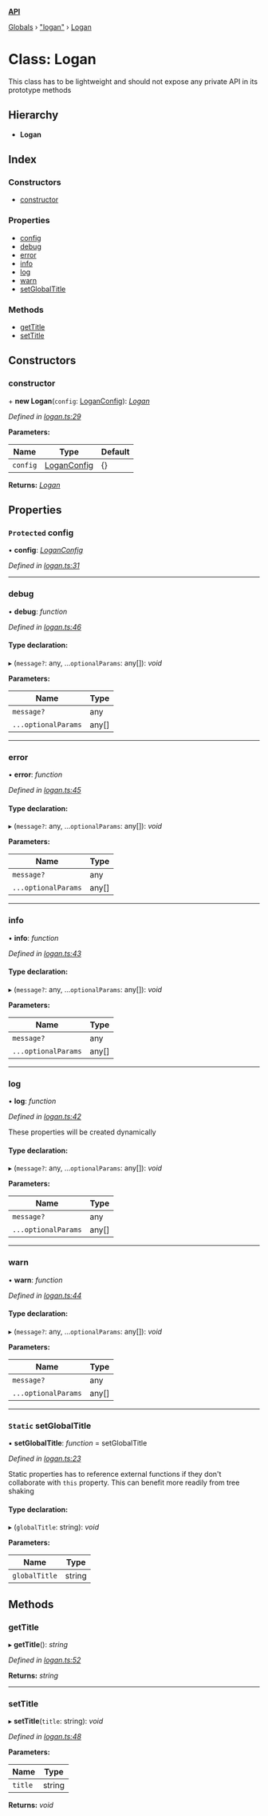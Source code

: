 **[API](../README.md)**

[Globals](../README.md) › [&quot;logan&quot;](../modules/_logan_.md) › [Logan](_logan_.logan.md)

# Class: Logan

This class has to be lightweight and should not expose any private API
in its prototype methods

## Hierarchy

* **Logan**

## Index

### Constructors

* [constructor](_logan_.logan.md#constructor)

### Properties

* [config](_logan_.logan.md#protected-config)
* [debug](_logan_.logan.md#debug)
* [error](_logan_.logan.md#error)
* [info](_logan_.logan.md#info)
* [log](_logan_.logan.md#log)
* [warn](_logan_.logan.md#warn)
* [setGlobalTitle](_logan_.logan.md#static-setglobaltitle)

### Methods

* [getTitle](_logan_.logan.md#gettitle)
* [setTitle](_logan_.logan.md#settitle)

## Constructors

###  constructor

\+ **new Logan**(`config`: [LoganConfig](../interfaces/_types_.loganconfig.md)): *[Logan](_logan_.logan.md)*

*Defined in [logan.ts:29](https://github.com/ciklum-digital/logan/blob/6d38830/packages/core/src/logan.ts#L29)*

**Parameters:**

Name | Type | Default |
------ | ------ | ------ |
`config` | [LoganConfig](../interfaces/_types_.loganconfig.md) |  {} |

**Returns:** *[Logan](_logan_.logan.md)*

## Properties

### `Protected` config

• **config**: *[LoganConfig](../interfaces/_types_.loganconfig.md)*

*Defined in [logan.ts:31](https://github.com/ciklum-digital/logan/blob/6d38830/packages/core/src/logan.ts#L31)*

___

###  debug

• **debug**: *function*

*Defined in [logan.ts:46](https://github.com/ciklum-digital/logan/blob/6d38830/packages/core/src/logan.ts#L46)*

#### Type declaration:

▸ (`message?`: any, ...`optionalParams`: any[]): *void*

**Parameters:**

Name | Type |
------ | ------ |
`message?` | any |
`...optionalParams` | any[] |

___

###  error

• **error**: *function*

*Defined in [logan.ts:45](https://github.com/ciklum-digital/logan/blob/6d38830/packages/core/src/logan.ts#L45)*

#### Type declaration:

▸ (`message?`: any, ...`optionalParams`: any[]): *void*

**Parameters:**

Name | Type |
------ | ------ |
`message?` | any |
`...optionalParams` | any[] |

___

###  info

• **info**: *function*

*Defined in [logan.ts:43](https://github.com/ciklum-digital/logan/blob/6d38830/packages/core/src/logan.ts#L43)*

#### Type declaration:

▸ (`message?`: any, ...`optionalParams`: any[]): *void*

**Parameters:**

Name | Type |
------ | ------ |
`message?` | any |
`...optionalParams` | any[] |

___

###  log

• **log**: *function*

*Defined in [logan.ts:42](https://github.com/ciklum-digital/logan/blob/6d38830/packages/core/src/logan.ts#L42)*

These properties will be created dynamically

#### Type declaration:

▸ (`message?`: any, ...`optionalParams`: any[]): *void*

**Parameters:**

Name | Type |
------ | ------ |
`message?` | any |
`...optionalParams` | any[] |

___

###  warn

• **warn**: *function*

*Defined in [logan.ts:44](https://github.com/ciklum-digital/logan/blob/6d38830/packages/core/src/logan.ts#L44)*

#### Type declaration:

▸ (`message?`: any, ...`optionalParams`: any[]): *void*

**Parameters:**

Name | Type |
------ | ------ |
`message?` | any |
`...optionalParams` | any[] |

___

### `Static` setGlobalTitle

▪ **setGlobalTitle**: *function* =  setGlobalTitle

*Defined in [logan.ts:23](https://github.com/ciklum-digital/logan/blob/6d38830/packages/core/src/logan.ts#L23)*

Static properties has to reference external functions if they don't
collaborate with `this` property. This can benefit more readily from
tree shaking

#### Type declaration:

▸ (`globalTitle`: string): *void*

**Parameters:**

Name | Type |
------ | ------ |
`globalTitle` | string |

## Methods

###  getTitle

▸ **getTitle**(): *string*

*Defined in [logan.ts:52](https://github.com/ciklum-digital/logan/blob/6d38830/packages/core/src/logan.ts#L52)*

**Returns:** *string*

___

###  setTitle

▸ **setTitle**(`title`: string): *void*

*Defined in [logan.ts:48](https://github.com/ciklum-digital/logan/blob/6d38830/packages/core/src/logan.ts#L48)*

**Parameters:**

Name | Type |
------ | ------ |
`title` | string |

**Returns:** *void*